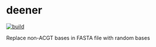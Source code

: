 # deener

[![build](https://github.com/mosmeh/deener/workflows/build/badge.svg)](https://github.com/mosmeh/deener/actions)

Replace non-ACGT bases in FASTA file with random bases

